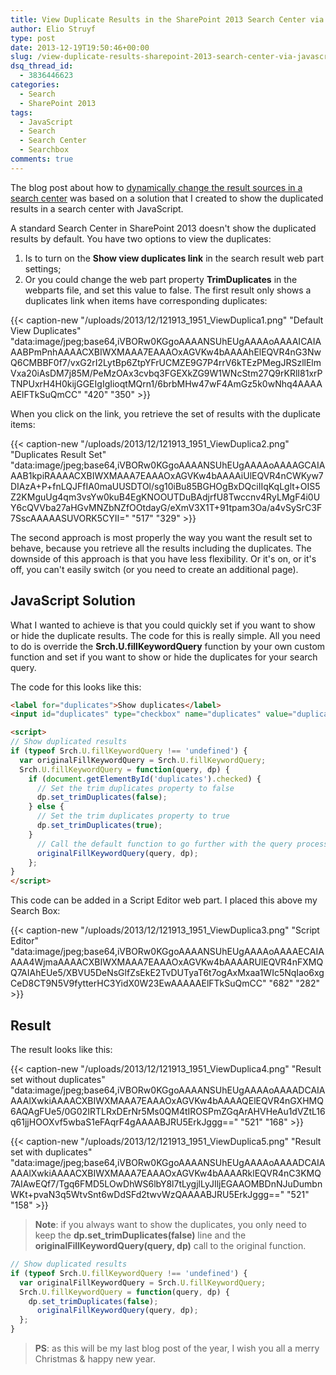 ```yaml
---
title: View Duplicate Results in the SharePoint 2013 Search Center via JavaScript
author: Elio Struyf
type: post
date: 2013-12-19T19:50:46+00:00
slug: /view-duplicate-results-sharepoint-2013-search-center-via-javascript/
dsq_thread_id:
  - 3836446623
categories:
  - Search
  - SharePoint 2013
tags:
  - JavaScript
  - Search
  - Search Center
  - Searchbox
comments: true
---
```


The blog post about how to [dynamically change the result sources in a search center](https://www.eliostruyf.com/dynamically-changing-result-source-sharepoint-2013-search-center/) was based on a solution that I created to show the duplicated results in a search center with JavaScript.

A standard Search Center in SharePoint 2013 doesn't show the duplicated results by default. You have two options to view the duplicates:

1.  Is to turn on the **Show view duplicates link** in the search result web part settings;
2.  Or you could change the web part property **TrimDuplicates** in the webparts file, and set this value to false.
The first result only shows a duplicates link when items have corresponding duplicates:

{{< caption-new "/uploads/2013/12/121913_1951_ViewDuplica1.png" "Default View Duplicates"  "data:image/jpeg;base64,iVBORw0KGgoAAAANSUhEUgAAAAoAAAAICAIAAABPmPnhAAAACXBIWXMAAA7EAAAOxAGVKw4bAAAAhElEQVR4nG3NwQ6CMBBF0f7/vxG2rI2LytBp6ZtpYFrUCMZE9G7P4rrV6kTEzPMegJRSzllElmVxa20iAsDM7j85M/PeMzOAx3cvbq3FGEXkZG9W1WNcStm27Q9rKRlI81xrPTNPUxrH4H0kijGGEIgIgIioqtMQrn1/6brbMHw47wF4AmGz5k0wNhq4AAAAAElFTkSuQmCC" "420" "350" >}}

When you click on the link, you retrieve the set of results with the duplicate items:

{{< caption-new "/uploads/2013/12/121913_1951_ViewDuplica2.png" "Duplicates Result Set"  "data:image/jpeg;base64,iVBORw0KGgoAAAANSUhEUgAAAAoAAAAGCAIAAAB1kpiRAAAACXBIWXMAAA7EAAAOxAGVKw4bAAAAiUlEQVR4nCWKyw7DIAzA+P+fnLQJFfIA0maUUSDTOl/sg10iBu85BGHOgBxDQciIIqKqLglt+OIS5Z2KMguUg4qm3vsYw0kuB4EgKNOOUTDuBAdjrfU8Twccnv4RyLMgF4i0UY6cQVVba27aHGvMNZbNZfOOtdayG/eXmV3X1T+91tpam3Oa/a4vSySrC3F7SscAAAAASUVORK5CYII=" "517" "329" >}}

The second approach is most properly the way you want the result set to behave, because you retrieve all the results including the duplicates. The downside of this approach is that you have less flexibility. Or it's on, or it's off, you can't easily switch (or you need to create an additional page).

## JavaScript Solution

What I wanted to achieve is that you could quickly set if you want to show or hide the duplicate results. The code for this is really simple. All you need to do is override the **Srch.U.fillKeywordQuery** function by your own custom function and set if you want to show or hide the duplicates for your search query.

The code for this looks like this:

```html
<label for="duplicates">Show duplicates</label>
<input id="duplicates" type="checkbox" name="duplicates" value="duplicates">

<script>
// Show duplicated results
if (typeof Srch.U.fillKeywordQuery !== 'undefined') {
  var originalFillKeywordQuery = Srch.U.fillKeywordQuery;
  Srch.U.fillKeywordQuery = function(query, dp) {
    if (document.getElementById('duplicates').checked) {
      // Set the trim duplicates property to false
      dp.set_trimDuplicates(false);
    } else {
      // Set the trim duplicates property to true
      dp.set_trimDuplicates(true);
    }
      // Call the default function to go further with the query processing
      originalFillKeywordQuery(query, dp);
    };
}
</script>
```

This code can be added in a Script Editor web part. I placed this above my Search Box:

{{< caption-new "/uploads/2013/12/121913_1951_ViewDuplica3.png" "Script Editor"  "data:image/jpeg;base64,iVBORw0KGgoAAAANSUhEUgAAAAoAAAAECAIAAAA4WjmaAAAACXBIWXMAAA7EAAAOxAGVKw4bAAAARUlEQVR4nFXMQQ7AIAhEUe5/XBVU5DeNsGlfZsEkE2TvDUTyaT6t7ogAxMxaa1WIc5NqIao6xgCeD8CT9N5V9fytterHC3YidX0W23EwAAAAAElFTkSuQmCC" "682" "282" >}}

## Result

The result looks like this:

{{< caption-new "/uploads/2013/12/121913_1951_ViewDuplica4.png" "Result set without duplicates"  "data:image/jpeg;base64,iVBORw0KGgoAAAANSUhEUgAAAAoAAAADCAIAAAAlXwkiAAAACXBIWXMAAA7EAAAOxAGVKw4bAAAAQElEQVR4nGXHMQ6AQAgFUe5/0G02IRTLRxDErNr5Ms0QM4tIROSPmZGqArAHVHeAu1dVZtL16q61jjHOOXvf5wbaS1eFAqrF4gAAAABJRU5ErkJggg==" "521" "168" >}}

{{< caption-new "/uploads/2013/12/121913_1951_ViewDuplica5.png" "Result set with duplicates"  "data:image/jpeg;base64,iVBORw0KGgoAAAANSUhEUgAAAAoAAAADCAIAAAAlXwkiAAAACXBIWXMAAA7EAAAOxAGVKw4bAAAARklEQVR4nC3KMQ7AIAwEQf7/Tgq6FMD5LOwDhWS6lbY8l7tLygjlLyJIljEGAAOMBDnNJuDumbnWKt+pvaN3q5WtvSnt6wDdSFd2twvWzQAAAABJRU5ErkJggg==" "521" "158" >}}

> **Note**: if you always want to show the duplicates, you only need to keep the **dp.set_trimDuplicates(false)** line and the **originalFillKeywordQuery(query, dp)** call to the original function.

```javascript
// Show duplicated results
if (typeof Srch.U.fillKeywordQuery !== 'undefined') {
  var originalFillKeywordQuery = Srch.U.fillKeywordQuery;
  Srch.U.fillKeywordQuery = function(query, dp) {
    dp.set_trimDuplicates(false);
      originalFillKeywordQuery(query, dp);
  };
}
```

> **PS**: as this will be my last blog post of the year, I wish you all a merry Christmas & happy new year.